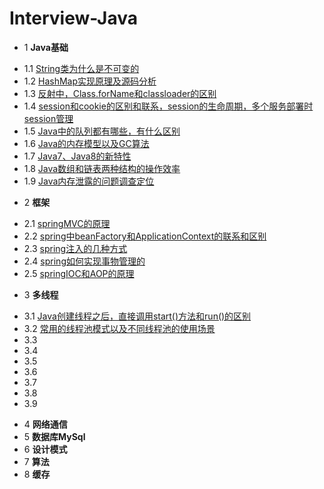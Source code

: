 # Interview-Java
* 1 **Java基础**
 - 1.1 [String类为什么是不可变的](01.1.md)
 - 1.2 [HashMap实现原理及源码分析](01.2.md)
 - 1.3 [反射中，Class.forName和classloader的区别](http://www.cnblogs.com/mangosoft/p/6485790.html)
 - 1.4 [session和cookie的区别和联系，session的生命周期，多个服务部署时session管理](http://blog.csdn.net/u012635819/article/details/50678602)
 - 1.5 [Java中的队列都有哪些，有什么区别](http://blog.csdn.net/madun/article/details/20313269)
 - 1.6 [Java的内存模型以及GC算法](http://www.cnblogs.com/AloneSword/p/4262255.html)
 - 1.7 [Java7、Java8的新特性](http://blog.csdn.net/samjustin1/article/details/52268004)
 - 1.8 [Java数组和链表两种结构的操作效率]()
 - 1.9 [Java内存泄露的问题调查定位](http://blog.csdn.net/gzh0222/article/details/8538727)
* 2 **框架**
 - 2.1 [springMVC的原理](http://www.cnblogs.com/zbf1214/p/5265117.html)
 - 2.2 [spring中beanFactory和ApplicationContext的联系和区别](http://blog.csdn.net/hi_kevin/article/details/7325554)
 - 2.3 [spring注入的几种方式](http://blessht.iteye.com/blog/1162131)
 - 2.4 [spring如何实现事物管理的](http://blog.csdn.net/trigl/article/details/50968079)
 - 2.5 [springIOC和AOP的原理](http://blog.csdn.net/luoshenfu001/article/details/5816408/)
* 3 **多线程**
 - 3.1 [Java创建线程之后，直接调用start()方法和run()的区别](http://blog.csdn.net/u010953266/article/details/46546543)
 - 3.2 [常用的线程池模式以及不同线程池的使用场景](http://blog.csdn.net/u011479540/article/details/51867886)
 - 3.3 []()
 - 3.4 []()
 - 3.5 []()
 - 3.6 []()
 - 3.7 []()
 - 3.8 []()
 - 3.9 []()
* 4 **网络通信**
* 5 **数据库MySql**
* 6 **设计模式**
* 7 **算法**
* 8 **缓存**
